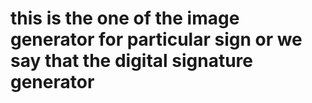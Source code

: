 # this is  the one of the image generator for particular sign or we say that the digital signature generator
